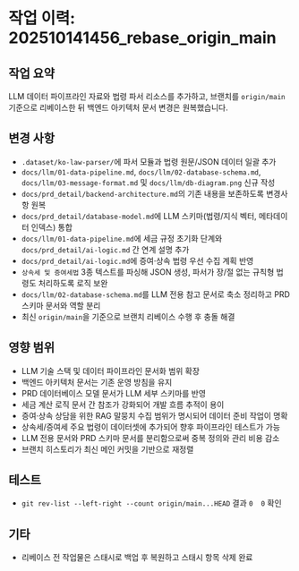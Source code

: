 # 작업 이력: 202510141456_rebase_origin_main

## 작업 요약
LLM 데이터 파이프라인 자료와 법령 파서 리소스를 추가하고, 브랜치를 `origin/main` 기준으로 리베이스한 뒤 백엔드 아키텍처 문서 변경은 원복했습니다.

## 변경 사항
- `.dataset/ko-law-parser/`에 파서 모듈과 법령 원문/JSON 데이터 일괄 추가
- `docs/llm/01-data-pipeline.md`, `docs/llm/02-database-schema.md`, `docs/llm/03-message-format.md` 및 `docs/llm/db-diagram.png` 신규 작성
- `docs/prd_detail/backend-architecture.md`의 기존 내용을 보존하도록 변경사항 원복
- `docs/prd_detail/database-model.md`에 LLM 스키마(법령/지식 벡터, 메타데이터 인덱스) 통합
- `docs/llm/01-data-pipeline.md`에 세금 규정 초기화 단계와 `docs/prd_detail/ai-logic.md` 간 연계 설명 추가
- `docs/prd_detail/ai-logic.md`에 증여·상속 법령 우선 수집 계획 반영
- `상속세 및 증여세법` 3종 텍스트를 파싱해 JSON 생성, 파서가 장/절 없는 규칙형 법령도 처리하도록 로직 보완
- `docs/llm/02-database-schema.md`를 LLM 전용 참고 문서로 축소 정리하고 PRD 스키마 문서와 역할 분리
- 최신 `origin/main`을 기준으로 브랜치 리베이스 수행 후 충돌 해결

## 영향 범위
- LLM 기술 스택 및 데이터 파이프라인 문서화 범위 확장
- 백엔드 아키텍처 문서는 기존 운영 방침을 유지
- PRD 데이터베이스 모델 문서가 LLM 세부 스키마를 반영
- 세금 계산 로직 문서 간 참조가 강화되어 개발 흐름 추적이 용이
- 증여·상속 상담을 위한 RAG 말뭉치 수집 범위가 명시되어 데이터 준비 작업이 명확
- 상속세/증여세 주요 법령이 데이터셋에 추가되어 향후 파이프라인 테스트가 가능
- LLM 전용 문서와 PRD 스키마 문서를 분리함으로써 중복 정의와 관리 비용 감소
- 브랜치 히스토리가 최신 메인 커밋을 기반으로 재정렬

## 테스트
- `git rev-list --left-right --count origin/main...HEAD` 결과 `0	0` 확인

## 기타
- 리베이스 전 작업물은 스태시로 백업 후 복원하고 스태시 항목 삭제 완료
